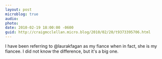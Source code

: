 ```yaml
---
layout: post
microblog: true
audio: 
photo: 
date: 2010-02-19 18:00:00 -0600
guid: http://craigmcclellan.micro.blog/2010/02/20/t9373395706.html
---
```

I have been referring to @laurakfagan as my fiance when in fact, she is my fiancee.  I did not know the difference, but it's a big one.
